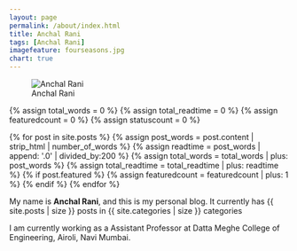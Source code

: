 ```yaml
---
layout: page
permalink: /about/index.html
title: Anchal Rani
tags: [Anchal Rani]
imagefeature: fourseasons.jpg
chart: true
---
```

<figure>
  <img src="{{ site.url }}/images/avatar.jpg" alt="Anchal Rani">
  <figcaption>Anchal Rani</figcaption>
</figure>

{% assign total_words = 0 %}
{% assign total_readtime = 0 %}
{% assign featuredcount = 0 %}
{% assign statuscount = 0 %}

{% for post in site.posts %}
    {% assign post_words = post.content | strip_html | number_of_words %}
    {% assign readtime = post_words | append: '.0' | divided_by:200 %}
    {% assign total_words = total_words | plus: post_words %}
    {% assign total_readtime = total_readtime | plus: readtime %}
    {% if post.featured %}
    {% assign featuredcount = featuredcount | plus: 1 %}
    {% endif %}
{% endfor %}


My name is **Anchal Rani**, and this is my personal blog. It currently has {{ site.posts | size }} posts in {{ site.categories | size }} categories

I am currently working as a Assistant Professor at Datta Meghe College of Engineering, Airoli, Navi Mumbai.

